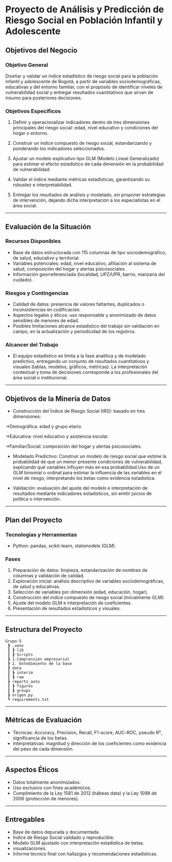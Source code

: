# Proyecto de Análisis y Predicción de Riesgo Social en Población Infantil y Adolescente

## Objetivos del Negocio

### Objetivo General  
Diseñar y validar un índice estadístico de riesgo social para la población infantil y adolescente de Bogotá, a partir de variables sociodemográficas, educativas y del entorno familiar, con el propósito de identificar niveles de vulnerabilidad social y entregar resultados cuantitativos que sirvan de insumo para posteriores decisiones.

### Objetivos Específicos  
1. Definir y operacionalizar indicadores dentro de tres dimensiones principales del riesgo social: edad, nivel educativo y condiciones del hogar o entorno.
   
2. Construir un índice compuesto de riesgo social, estandarizando y ponderando los indicadores seleccionados.
   
3. Ajustar un modelo explicativo tipo GLM (Modelo Lineal Generalizado) para estimar el efecto estadístico de cada dimensión en la probabilidad de vulnerabilidad.

4. Validar el índice mediante métricas estadísticas, garantizando su robustez e interpretabilidad.

5. Entregar los resultados de análisis y modelado, sin proponer estrategias de intervención, dejando dicha interpretación a los especialistas en el área social.

---

## Evaluación de la Situación

### Recursos Disponibles
- Base de datos estructurada con 115 columnas de tipo sociodemográfico, de salud, educativo y territorial.  
- Variables potenciales: edad, nivel educativo, afiliación al sistema de salud, composición del hogar y alertas psicosociales. 
- Información georreferenciada (localidad, UPZ/UPR, barrio, manzana del cuidado).  

### Riesgos y Contingencias
- Calidad de datos: presencia de valores faltantes, duplicados o inconsistencias en codificación.  
- Aspectos legales y éticos: uso responsable y anonimizado de datos sensibles de menores de edad.  
- Posibles limitaciones alcance estadístico del trabajo sin validación en campo, en la actualización y periodicidad de los registros.  

### Alcancer del Trabajo
- El equipo estadístico se limita a la fase analítica y de modelado predictivo, entregando un conjunto de resultados cuantitativos y visuales (tablas, modelos, gráficos, métricas). La interpretación contextual y toma de decisiones corresponde a los profesionales del área social o institucional.

---

## Objetivos de la Minería de Datos
- Construcción del Índice de Riesgo Social (IRS): basado en tres dimensiones:
  
->Demográfica: edad y grupo etario.

->Educativa: nivel educativo y asistencia escolar.

->Familiar/Social: composición del hogar y alertas psicosociales.

- Modelado Predictivo: Construir un modelo de riesgo social que estime la probabilidad de que un menor presente condiciones de vulnerabilidad, explicando qué variables influyen más en esa probabilidad.Uso de un GLM binomial o ordinal para estimar la influencia de las variables en el nivel de riesgo, interpretando los betas como evidencia estadística.

- Validación: evaluación del ajuste del modelo e interpretación de resultados mediante indicadores estadísticos, sin emitir juicios de política o intervención.

---

## Plan del Proyecto

### Tecnologías y Herramientas
- Python: pandas, scikit-learn, statsmodels (GLM). 

### Fases
1. Preparación de datos: limpieza, estandarización de nombres de columnas y validación de calidad.  
2. Exploración inicial: análisis descriptivo de variables sociodemográficas, de salud y educativas.
3. Selección de variables por dimensión (edad, educación, hogar).
4. Construcción del índice compuesto de riesgo social (inicialmente GLM).  
6. Ajuste del modelo GLM e interpretación de coeficientes.
7. Presentación de resultados estadísticos y visuales.

---

## Estructura del Proyecto
```
Grupo-5
 ┣ .venv
 ┃ ┣ lib
 ┃ ┣ Scripts
 ┣ 1.Comprensión empresarial
 ┣ 2. Entedimiento de la base
 ┣ data
 ┃ ┣ interim
 ┃ ┣ raw
 ┣ reports_auto
 ┃ ┣ figures
 ┃ ┣ groups
 ┣ origen.py
 ┗ requirements.txt
```

---

## Métricas de Evaluación
- Técnicas: Accuracy, Precision, Recall, F1-score, AUC-ROC, pseudo R², significancia de los betas. 
- Interpretativas: magnitud y dirección de los coeficientes como evidencia del peso de cada dimensión.

---

## Aspectos Éticos
- Datos totalmente anonimizados.  
- Uso exclusivo con fines académicos.
- Cumplimiento de la Ley 1581 de 2012 (hábeas data) y la Ley 1098 de 2006 (protección de menores).

---

## Entregables
- Base de datos depurada y documentada.  
- Índice de Riesgo Social validado y reproducible.
- Modelo GLM ajustado con interpretación estadística de betas.
- visualizaciones.
- Informe técnico final con hallazgos y recomendaciones estadísticas.  
